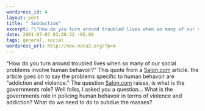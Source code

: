 ```yaml
--- 
wordpress_id: 4
layout: post
title: " Subduction"
excerpt: "\"How do you turn around troubled lives when so many of our social problems involve human behavoir?\" This quote from a Salon.com article. the article goes on to say the problems specific to human behavoir are \"addiction and violence.\" The question Salon.com raises, is what is the governments role? Well folks, I asked you a question... W..."
date: 2001-07-03 03:30:32 -05:00
tags: general, social
wordpress_url: http://new.nata2.org/?p=4
---
```

"How do you turn around troubled lives when so many of our social problems involve human behavoir?" This quote from a <a href="http://salon.com">Salon.com</a> article. the article goes on to say the problems specific to human behavoir are "addiction and violence." The question <a href="http://salon.com">Salon.com</a> raises, is what is the governments role? Well folks, I asked you a question... What is the governments role in policing human behavoir in terms of violence and addiction? What do we need to do to subdue the masses?  
